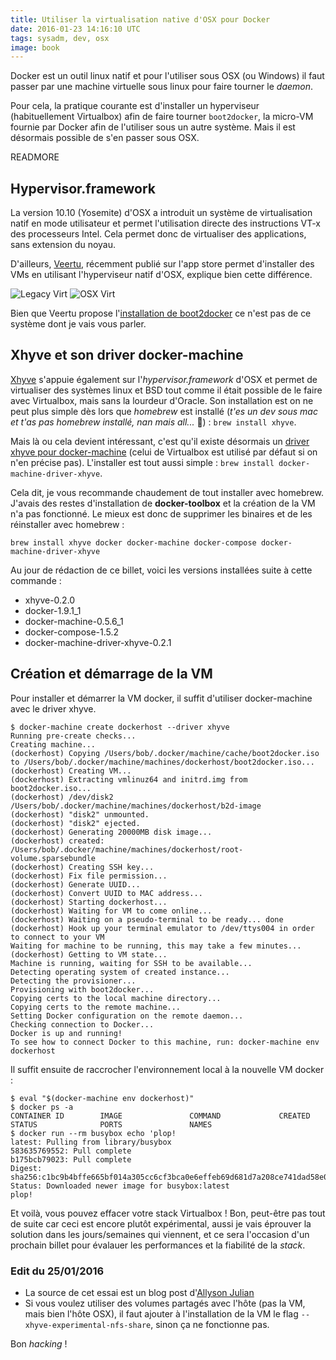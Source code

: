 ```yaml
---
title: Utiliser la virtualisation native d'OSX pour Docker
date: 2016-01-23 14:16:10 UTC
tags: sysadm, dev, osx
image: book
---
```

Docker est un outil linux natif et pour l'utiliser sous OSX (ou Windows) il faut passer par une machine virtuelle sous linux pour faire tourner le _daemon_.

Pour cela, la pratique courante est d'installer un hyperviseur (habituellement Virtualbox) afin de faire tourner `boot2docker`, la micro-VM fournie par Docker afin de l'utiliser sous un autre système. Mais il est désormais possible de s'en passer sous OSX.

READMORE

## Hypervisor.framework

La version 10.10 (Yosemite) d'OSX a introduit un système de virtualisation natif en mode utilisateur et permet l'utilisation directe des instructions VT-x des processeurs Intel. Cela permet donc de virtualiser des applications, sans extension du noyau.

D'ailleurs, [Veertu](http://veertu.com/), récemment publié sur l'app store permet d'installer des VMs en utilisant l'hyperviseur natif d'OSX, explique bien cette différence.

![Legacy Virt](http://veertu.com/test/wp-content/uploads/2015/10/legacy.svg)
![OSX Virt](http://veertu.com/test/wp-content/uploads/2015/10/new.svg)

Bien que Veertu propose l'[installation de boot2docker](https://twitter.com/veertu_labs/status/687552097869533184) ce n'est pas de ce système dont je vais vous parler.

## Xhyve et son driver docker-machine

[Xhyve](https://github.com/mist64/xhyve) s'appuie également sur l'_hypervisor.framework_ d'OSX et permet de virtualiser des systèmes linux et BSD tout comme il était possible de le faire avec Virtualbox, mais sans la lourdeur d'Oracle. Son installation est on ne peut plus simple dès lors que *homebrew* est installé (_t'es un dev sous mac et t'as pas homebrew installé, nan mais all..._ 😬) : `brew install xhyve`.

Mais là ou cela devient intéressant, c'est qu'il existe désormais un [driver xhyve pour docker-machine](https://github.com/zchee/docker-machine-driver-xhyve) (celui de Virtualbox est utilisé par défaut si on n'en précise pas). L'installer est tout aussi simple : `brew install docker-machine-driver-xhyve`.

Cela dit, je vous recommande chaudement de tout installer avec homebrew. J'avais des restes d'installation de **docker-toolbox** et la création de la VM n'a pas fonctionné. Le mieux est donc de supprimer les binaires et de les réinstaller avec homebrew :

    brew install xhyve docker docker-machine docker-compose docker-machine-driver-xhyve

Au jour de rédaction de ce billet, voici les versions installées suite à cette commande :

  * xhyve-0.2.0
  * docker-1.9.1_1
  * docker-machine-0.5.6_1
  * docker-compose-1.5.2
  * docker-machine-driver-xhyve-0.2.1

## Création et démarrage de la VM

Pour installer et démarrer la VM docker, il suffit d'utiliser docker-machine avec le driver xhyve.

    $ docker-machine create dockerhost --driver xhyve
    Running pre-create checks...
    Creating machine...
    (dockerhost) Copying /Users/bob/.docker/machine/cache/boot2docker.iso to /Users/bob/.docker/machine/machines/dockerhost/boot2docker.iso...
    (dockerhost) Creating VM...
    (dockerhost) Extracting vmlinuz64 and initrd.img from boot2docker.iso...
    (dockerhost) /dev/disk2                                                 /Users/bob/.docker/machine/machines/dockerhost/b2d-image
    (dockerhost) "disk2" unmounted.
    (dockerhost) "disk2" ejected.
    (dockerhost) Generating 20000MB disk image...
    (dockerhost) created: /Users/bob/.docker/machine/machines/dockerhost/root-volume.sparsebundle
    (dockerhost) Creating SSH key...
    (dockerhost) Fix file permission...
    (dockerhost) Generate UUID...
    (dockerhost) Convert UUID to MAC address...
    (dockerhost) Starting dockerhost...
    (dockerhost) Waiting for VM to come online...
    (dockerhost) Waiting on a pseudo-terminal to be ready... done
    (dockerhost) Hook up your terminal emulator to /dev/ttys004 in order to connect to your VM
    Waiting for machine to be running, this may take a few minutes...
    (dockerhost) Getting to VM state...
    Machine is running, waiting for SSH to be available...
    Detecting operating system of created instance...
    Detecting the provisioner...
    Provisioning with boot2docker...
    Copying certs to the local machine directory...
    Copying certs to the remote machine...
    Setting Docker configuration on the remote daemon...
    Checking connection to Docker...
    Docker is up and running!
    To see how to connect Docker to this machine, run: docker-machine env dockerhost

Il suffit ensuite de raccrocher l'environnement local à la nouvelle VM docker :

    $ eval "$(docker-machine env dockerhost)"
    $ docker ps -a
    CONTAINER ID        IMAGE               COMMAND             CREATED             STATUS              PORTS               NAMES
    $ docker run --rm busybox echo 'plop!
    latest: Pulling from library/busybox
    583635769552: Pull complete
    b175bcb79023: Pull complete
    Digest: sha256:c1bc9b4bffe665bf014a305cc6cf3bca0e6effeb69d681d7a208ce741dad58e0
    Status: Downloaded newer image for busybox:latest
    plop!

Et voilà, vous pouvez effacer votre stack Virtualbox ! Bon, peut-être pas tout de suite car ceci est encore plutôt expérimental, aussi je vais éprouver la solution dans les jours/semaines qui viennent, et ce sera l'occasion d'un prochain billet pour évalauer les performances et la fiabilité de la _stack_.


### Edit du 25/01/2016

- La source de cet essai est un blog post d'[Allyson Julian](https://allysonjulian.com/setting-up-docker-with-xhyve/)
- Si vous voulez utiliser des volumes partagés avec l'hôte (pas la VM, mais bien l'hôte OSX), il faut ajouter à l'installation de la VM le flag `--xhyve-experimental-nfs-share`, sinon ça ne fonctionne pas.

Bon _hacking_ !
